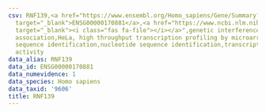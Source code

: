 ```yaml
---
csv: RNF139,<a href="https://www.ensembl.org/Homo_sapiens/Gene/Summary?db=core;g=ENSG00000170881"
  target="_blank">ENSG00000170881</a>,<a href="https://www.ncbi.nlm.nih.gov/pubmed/17216044"
  target="_blank"><i class="fas fa-file"></i></a>",genetic interference,functional
  association,HeLa, high throughput transcription profiling by microarray,nucleotide
  sequence identification,nucleotide sequence identification,transcriptional regulation,up-regulates
  activity
data_alias: RNF139
data_id: ENSG00000170881
data_numevidence: 1
data_species: Homo sapiens
data_taxid: '9606'
title: RNF139
---
```

